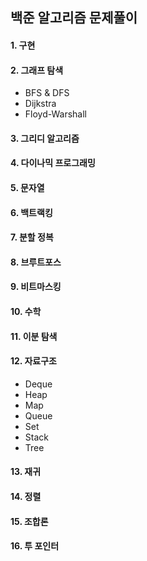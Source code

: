 ## 백준 알고리즘 문제풀이

#### 1. 구현
#### 2. 그래프 탐색
   * BFS & DFS
   * Dijkstra
   * Floyd-Warshall
#### 3. 그리디 알고리즘
#### 4. 다이나믹 프로그래밍
#### 5. 문자열
#### 6. 백트랙킹
#### 7. 분할 정복
#### 8. 브루트포스
#### 9. 비트마스킹
#### 10. 수학
#### 11. 이분 탐색
#### 12. 자료구조
   * Deque
   * Heap
   * Map
   * Queue
   * Set
   * Stack
   * Tree
#### 13. 재귀
#### 14. 정렬
#### 15. 조합론
#### 16. 투 포인터
